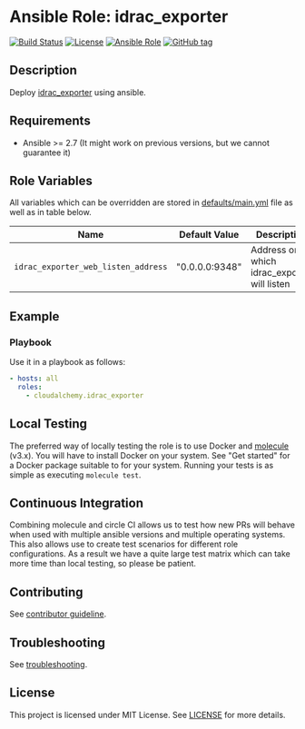 # Ansible Role: idrac_exporter

[![Build Status](https://travis-ci.com/cloudalchemy/ansible-idrac_exporter.svg?branch=master)](https://travis-ci.com/cloudalchemy/ansible-idrac_exporter)
[![License](https://img.shields.io/badge/license-MIT%20License-brightgreen.svg)](https://opensource.org/licenses/MIT)
[![Ansible Role](https://img.shields.io/badge/ansible%20role-cloudalchemy.idrac_exporter-blue.svg)](https://galaxy.ansible.com/cloudalchemy/idrac_exporter/)
[![GitHub tag](https://img.shields.io/github/tag/cloudalchemy/ansible-idrac_exporter.svg)](https://github.com/cloudalchemy/ansible-idrac_exporter/tags)

## Description

Deploy [idrac_exporter](https://github.com/prometheus/idrac_exporter) using ansible.

## Requirements

- Ansible >= 2.7 (It might work on previous versions, but we cannot guarantee it)

## Role Variables

All variables which can be overridden are stored in [defaults/main.yml](defaults/main.yml) file as well as in table below.

| Name           | Default Value | Description                        |
| -------------- | ------------- | -----------------------------------|
| `idrac_exporter_web_listen_address` | "0.0.0.0:9348" | Address on which idrac_exporter will listen |

## Example

### Playbook

Use it in a playbook as follows:
```yaml
- hosts: all
  roles:
    - cloudalchemy.idrac_exporter
```

## Local Testing

The preferred way of locally testing the role is to use Docker and [molecule](https://github.com/ansible-community/molecule) (v3.x). You will have to install Docker on your system. See "Get started" for a Docker package suitable to for your system. Running your tests is as simple as executing `molecule test`.

## Continuous Integration

Combining molecule and circle CI allows us to test how new PRs will behave when used with multiple ansible versions and multiple operating systems. This also allows use to create test scenarios for different role configurations. As a result we have a quite large test matrix which can take more time than local testing, so please be patient.

## Contributing

See [contributor guideline](CONTRIBUTING.md).

## Troubleshooting

See [troubleshooting](TROUBLESHOOTING.md).

## License

This project is licensed under MIT License. See [LICENSE](/LICENSE) for more details.
